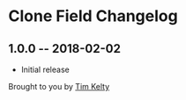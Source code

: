 # Clone Field Changelog

## 1.0.0 -- 2018-02-02

* Initial release

Brought to you by [Tim Kelty](https://github.com/timkelty)

